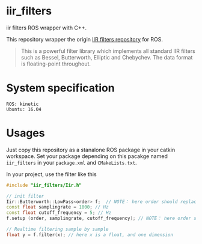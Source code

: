 # iir_filters
iir filters ROS wrapper with C++.

This repository wrapper the origin [IIR filters repository](https://github.com/berndporr/iir1) for ROS.

> This is a powerful filter library which implements all
standard IIR filters such as Bessel, Butterworth,
Elliptic and Chebychev. The data format is
floating-point throughout.

# System specification
```
ROS: kinetic
Ubuntu: 16.04
```

# Usages
Just copy this repository as a stanalone ROS package in your catkin workspace.
Set your package depending on this pacakge named `iir_filters` in your `package.xml` and `CMakeLists.txt`.

In your project, use the filter like this
```cpp
#include "iir_filters/Iir.h"

// init filter
Iir::Butterworth::LowPass<order> f;  // NOTE： here order should replaced by a int number!
const float samplingrate = 1000; // Hz
const float cutoff_frequency = 5; // Hz
f.setup (order, samplingrate, cutoff_frequency); // NOTE： here order should replaced by a int number!

// Realtime filtering sample by sample
float y = f.filter(x); // here x is a float, and one dimension
```
